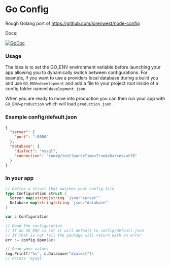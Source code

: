 # Go Config
Rough Golang port of https://github.com/lorenwest/node-config

Docs:

[![GoDoc](https://godoc.org/github.com/mattkrea/go-config?status.svg)](https://godoc.org/github.com/mattkrea/go-config)

### Usage

The idea is to set the GO_ENV environment variable before launching your app allowing you to dynamically switch between configurations. For example, if you want to use a providers local database during a build you and use `GO_ENV=development` and add a file to your project root inside of a config folder named `development.json`.

When you are ready to move into production you can then run your app with `GO_ENV=production` which will load `production.json`.

### Example config/default.json
```json
{
  "server": {
    "port": ":8080"
  },
  "database": {
    "dialect": "mysql",
    "connection": "root@/test?parseTime=True&charset=utf8"
  }
}
```

### In your app
```go
// Define a struct that matches your config file
type Configuration struct {
  Server map[string]string `json:"server"`
  Database map[string]string `json:"database"`
}

var c Configuration

// Read the configuration
// If no GO_ENV is set it will default to config/default.json
// If that is not fail the package will return with an error
err := config.Open(&c)

// Read your values
log.Printf("%s", c.Database["dialect"])
// Prints 'mysql'
```
